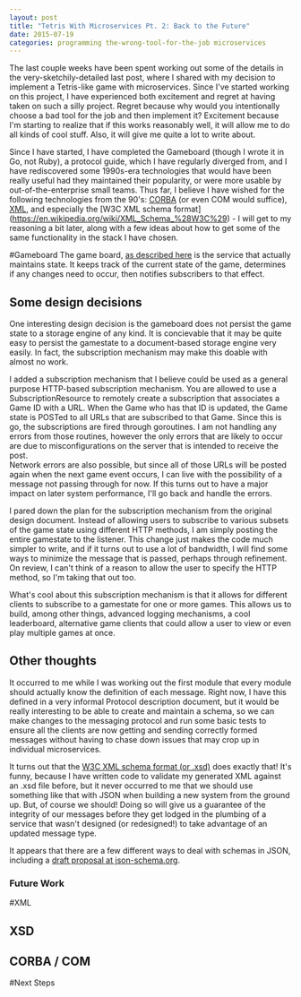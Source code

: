 ```yaml
---
layout: post
title: "Tetris With Microservices Pt. 2: Back to the Future"
date: 2015-07-19
categories: programming the-wrong-tool-for-the-job microservices
---
```


The last couple weeks have been spent working out some of the details in the very-sketchily-detailed last post, where I shared with my decision to implement a Tetris-like game with microservices.
Since I've started working on this project, I have experienced both excitement and regret at having taken on such a silly project.
Regret because why would you intentionally choose a bad tool for the job and then implement it?
Excitement because I'm starting to realize that if this works reasonably well, it will allow me to do all kinds of cool stuff.
Also, it will give me quite a lot to write about.

Since I have started, I have completed the Gameboard (though I wrote it in Go, not Ruby), a protocol guide, which I have regularly diverged from, and I have rediscovered some 1990s-era technologies that would have been really useful had they maintained their popularity, or were more usable by out-of-the-enterprise small teams.
Thus far, I believe I have wished for the following technologies from the 90's:  [CORBA](https://en.wikipedia.org/wiki/Common_Object_Request_Broker_Architecture) (or even COM would suffice), [XML](https://en.wikipedia.org/wiki/XML), and especially the [W3C XML schema format] (https://en.wikipedia.org/wiki/XML_Schema_%28W3C%29) - I will get to my reasoning a bit later, along with a few ideas about how to get some of the same functionality in the stack I have chosen.

#Gameboard
The game board, [as described here]() is the service that actually maintains state.
It keeps track of the current state of the game, determines if any changes need to occur, then notifies subscribers to that effect.

## Some design decisions

One interesting design decision is the gameboard does not persist the game state to a storage engine of any kind.
It is concievable that it may be quite easy to persist the gamestate to a document-based storage engine very easily.
In fact, the subscription mechanism may make this doable with almost no work.

I added a subscription mechanism that I believe could be used as a general purpose HTTP-based subscription mechanism.
You are allowed to use a SubscriptionResource to remotely create a subscription that associates a Game ID with a URL.
When the Game who has that ID is updated, the Game state is POSTed to all URLs that are subscribed to that Game.
Since this is go, the subscriptions are fired through goroutines.
I am not handling any errors from those routines, however the only errors that are likely to occur are
due to misconfigurations on the server that is intended to receive the post.  
Network errors are also possible, but since all of those URLs will be posted again when the next game event 
occurs, I can live with the possibility of a message not passing through for now.
If this turns out to have a major impact on later system performance, I'll go back and handle the errors.

I pared down the plan for the subscription mechanism from the original design document.  Instead of allowing users to subscribe to 
various subsets of the game state using different HTTP methods, I am simply posting the entire gamestate to the listener.
This change just makes the code much simpler to write, and if it turns out to use a lot of bandwidth, I will find some ways to 
minimize the message that is passed, perhaps through refinement.  On review, I can't think of a reason to allow the user to 
specify the HTTP method, so I'm taking that out too.

What's cool about this subscription mechanism is that it allows for different clients to subscribe to a gamestate for one or more games.  This allows
us to build, among other things, advanced logging mechanisms, a cool leaderboard, alternative game clients that could allow a user to view or even play
multiple games at once.

## Other thoughts

It occurred to me while I was working out the first module that every module should actually know the definition of each message.  Right now, I have this
defined in a very informal Protocol description document, but it would be really interesting to be able to create and maintain a schema, so we can make
changes to the messaging protocol and run some basic tests to ensure all the clients are now getting and sending correctly formed messages without
having to chase down issues that may crop up in individual microservices.

It turns out that the [W3C XML schema format (or .xsd)](https://en.wikipedia.org/wiki/XML_Schema_%28W3C%29) does exactly that!  It's funny, because I have
written code to validate my generated XML against an .xsd file before, but it never occurred to me that we should use something like that with JSON when
building a new system from the ground up.  But, of course we should!  Doing so will give us a guarantee of the integrity of our messages before they 
get lodged in the plumbing of a service that wasn't designed (or redesigned!) to take advantage of an updated message type.

It appears that there are a few different ways to deal with schemas in JSON, including a [draft proposal at json-schema.org](http://json-schema.org/).

### Future Work



#XML
## XSD
## CORBA / COM

#Next Steps
